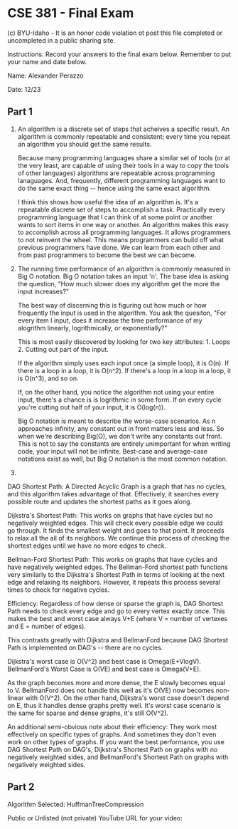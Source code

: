 # CSE 381 - Final Exam

(c) BYU-Idaho - It is an honor code violation ot post this file completed or uncompleted in a public sharing site.

Instructions: Record your answers to the final exam below. Remember to put your name and date below.

Name: Alexander Perazzo

Date: 12/23

## Part 1

1. An algorithm is a discrete set of steps that acheives a specific result. An algorithm is commonly repeatable and consistent; every time you repeat an algorithm you should get the same results.

   Because many programming languages share a similar set of tools (or at the very least, are capable of using their tools in a way to copy the tools of other languages) algorithms are repeatable across programming lanaguages. And, frequently, different programming languages want to do the same exact thing -- hence using the same exact algorithm.

   I think this shows how useful the idea of an algorithm is. It's a repeatable discrete set of steps to accomplish a task. Practically every programming language that I can think of at some point or another wants to sort items in one way or another. An algorithm makes this easy to accomplish across all programming languages. It allows programmers to not reinvent the wheel. This means programmers can build off what previous programmers have done. We can learn from each other and from past programmers to become the best we can become.

2. The running time performance of an algorithm is commonly measured in Big O notation. Big O notation takes an input 'n'. The base idea is asking the question, "How much slower does my algorithm get the more the input increases?"

   The best way of discerning this is figuring out how much or how frequently the input is used in the algorithm. You ask the quesiton, "For every item I input, does it increase the time performance of my alogrithm linearly, logrithmically, or exponentially?"

   This is most easily discovered by looking for two key attributes: 1. Loops 2. Cutting out part of the input.

   If the algorithm simply uses each input once (a simple loop), it is O(n). If there is a loop in a loop, it is O(n^2). If there's a loop in a loop in a loop, it is O(n^3), and so on.

   If, on the other hand, you notice the algorithm not using your entire input, there's a chance is is logrithmic in some form. If on every cycle you're cutting out half of your input, it is O(log(n)).

   Big O notation is meant to describe the worse-case scenarios. As n approaches infinity, any constant out in front matters less and less. So when we're describing Big(O), we don't write any constants out front. This is not to say the constants are entirely unimportant for when writing code, your input will not be infinite. Best-case and average-case notations exist as well, but Big O notation is the most common notation.

3.
DAG Shortest Path:
A Directed Acyclic Graph is a graph that has no cycles, and this algorithm takes advantage of that. Effectively, it searches every possible route and updates the shortest paths as it goes along.

Dijkstra's Shortest Path:
This works on graphs that have cycles but no negatively weighted edges.
This will check every possible edge we could go through. It finds the smallest weight and goes to that point. It proceeds to relax all the all of its neighbors. We continue this process of checking the shortest edges until we have no more edges to check.

Bellman-Ford Shortest Path:
This works on graphs that have cycles and have negatively weighted edges. The Bellman-Ford shortest path functions very similarly to the Dijkstra's Shortest Path in terms of looking at the next edge and relaxing its neighbors. However, it repeats this process several times to check for negative cycles.

Efficiency:
Regardless of how dense or sparse the graph is, DAG Shortest Path needs to check every edge and go to every vertex exactly once. This makes the best and worst case always V+E (where V = number of vertexes and E = number of edges).

This contrasts greatly with Dijkstra and BellmanFord because DAG Shortest Path is implemented on DAG's -- there are no cycles.

Dijkstra's worst case is O(V^2) and best case is Omega(E+VlogV).
BellmanFord's Worst Case is O(VE) and best case is Omega(V+E).

As the graph becomes more and more dense, the E slowly becomes equal to V. BellmanFord does not handle this well as it's O(VE) now becomes non-linear with O(V^2). On the other hand, Dijkstra's worst case doesn't depend on E, thus it handles dense graphs pretty well. It's worst case scenario is the same for sparse and dense graphs, it's still O(V^2).

An additional semi-obvious note about their efficiency: They work most effectively on specific types of graphs. And sometimes they don't even work on other types of graphs. If you want the best performance, you use DAG Shortest Path on DAG's, Dijkstra's Shortest Path on graphs with no negatively weighted sides, and BellmanFord's Shortest Path on graphs with negatively weighted sides.

## Part 2

Algorithm Selected: HuffmanTreeCompression

Public or Unlisted (not private) YouTube URL for your video:
